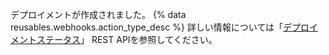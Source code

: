 デプロイメントが作成されました。 {% data reusables.webhooks.action_type_desc %} 詳しい情報については「[デプロイメントステータス](/rest/reference/repos#list-deployment-statuses)」 REST APIを参照してください。
